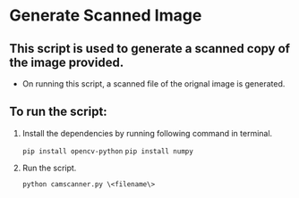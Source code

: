 # Generate Scanned Image
## This script is used to generate a scanned copy of the image provided.

+ On running this script, a scanned file of the orignal image is generated.


## To run the script:
1. Install the dependencies by running following command in terminal.

   `pip install opencv-python`
   `pip install numpy`

2. Run the script.

    `python camscanner.py \<filename\>`
